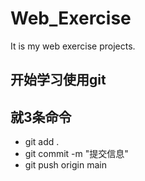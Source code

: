 # Web_Exercise
It is my web exercise projects.

## 开始学习使用git

## 就3条命令
- git add .                
- git commit -m "提交信息"
- git push origin main  


